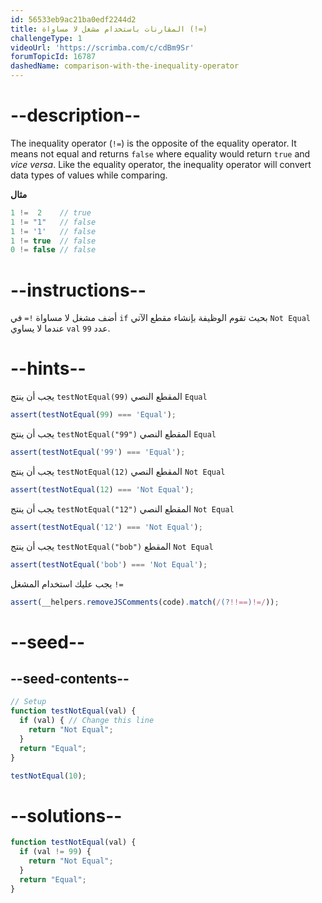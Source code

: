 ```yaml
---
id: 56533eb9ac21ba0edf2244d2
title: المقارنات باستخدام مشغل لا مساواة (!=)
challengeType: 1
videoUrl: 'https://scrimba.com/c/cdBm9Sr'
forumTopicId: 16787
dashedName: comparison-with-the-inequality-operator
---
```


# --description--

The inequality operator (`!=`) is the opposite of the equality operator. It means not equal and returns `false` where equality would return `true` and *vice versa*. Like the equality operator, the inequality operator will convert data types of values while comparing.

**مثال**

```js
1 !=  2    // true
1 != "1"   // false
1 != '1'   // false
1 != true  // false
0 != false // false
```

# --instructions--

أضف مشغل لا مساواة `!=` في `if` بحيث تقوم الوظيفة بإنشاء مقطع الآتي `Not Equal` عندما لا يساوي `val` عدد `99`.

# --hints--

يجب أن ينتج `testNotEqual(99)` المقطع النصي `Equal`

```js
assert(testNotEqual(99) === 'Equal');
```

يجب أن ينتج `testNotEqual("99")` المقطع النصي `Equal`

```js
assert(testNotEqual('99') === 'Equal');
```

يجب أن ينتج `testNotEqual(12)` المقطع النصي `Not Equal`

```js
assert(testNotEqual(12) === 'Not Equal');
```

يجب أن ينتج `testNotEqual("12")` المقطع النصي `Not Equal`

```js
assert(testNotEqual('12') === 'Not Equal');
```

يجب أن ينتج `testNotEqual("bob")` المقطع `Not Equal`

```js
assert(testNotEqual('bob') === 'Not Equal');
```

يجب عليك استخدام المشغل `!=`

```js
assert(__helpers.removeJSComments(code).match(/(?!!==)!=/));
```

# --seed--

## --seed-contents--

```js
// Setup
function testNotEqual(val) {
  if (val) { // Change this line
    return "Not Equal";
  }
  return "Equal";
}

testNotEqual(10);
```

# --solutions--

```js
function testNotEqual(val) {
  if (val != 99) {
    return "Not Equal";
  }
  return "Equal";
}
```

